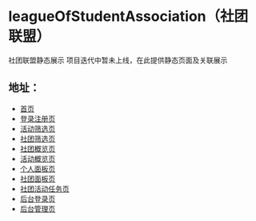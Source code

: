 # leagueOfStudentAssociation（社团联盟）
社团联盟静态展示
项目迭代中暂未上线，在此提供静态页面及关联展示
## 地址：
- [首页](https://hz-rotatingblock.github.io/leagueOfStudentAssociation/)
- [登录注册页](https://hz-rotatingblock.github.io/leagueOfStudentAssociation/login.html)
- [活动筛选页](https://hz-rotatingblock.github.io/leagueOfStudentAssociation/activities_filter.html)
- [社团筛选页](https://hz-rotatingblock.github.io/leagueOfStudentAssociation/association_filter.html)
- [社团概览页](https://hz-rotatingblock.github.io/leagueOfStudentAssociation/association_page.html)
- [活动概览页](https://hz-rotatingblock.github.io/leagueOfStudentAssociation/activities_page.html)
- [个人面板页](https://hz-rotatingblock.github.io/leagueOfStudentAssociation/personal_page.html)
- [社团面板页](https://hz-rotatingblock.github.io/leagueOfStudentAssociation/personal_association_page.html)
- [社团活动任务页](https://hz-rotatingblock.github.io/leagueOfStudentAssociation/activities_detail_page.html)
- [后台登录页](https://hz-rotatingblock.github.io/leagueOfStudentAssociation/manerge_page.html)
- [后台管理页](https://hz-rotatingblock.github.io/leagueOfStudentAssociation/personal_page.html)
